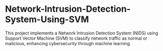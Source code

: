 # Network-Intrusion-Detection-System-Using-SVM
This project implements a Network Intrusion Detection System (NIDS) using Support Vector Machine (SVM) to classify network traffic as normal or malicious, enhancing cybersecurity through machine learning.
